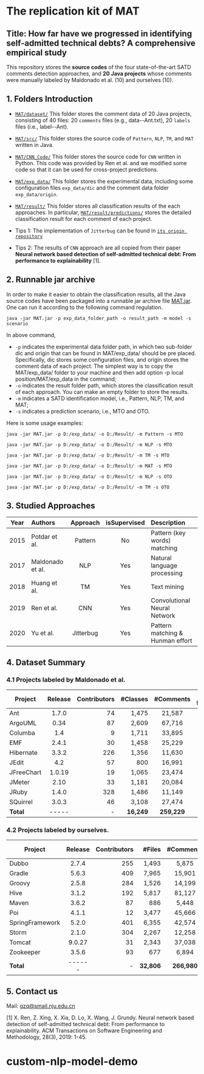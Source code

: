 # The replication kit of MAT


## Title: How far have we progressed in identifying self-admitted technical debts? A comprehensive empirical study

This repository stores the **source codes** of the four state-of-the-art SATD comments detection approaches, and **20 Java projects** whose comments were manually labeled by Maldonado et al. (10) and ourselves (10).

## 1. Folders Introduction

- [`MAT/dataset/`](https://github.com/Naplues/MAT/tree/master/dataset) This folder stores the comment data of 20 Java projects, consisting of 40 files: 20 `comments` files (e.g., data--Ant.txt), 20 `labels` files (i.e., label--Ant).

- [`MAT/src/`](https://github.com/Naplues/MAT/tree/master/src) This folder stores the source code of `Pattern`, `NLP`, `TM`, and `MAT` written in Java.

- [`MAT/CNN_Code/`](https://github.com/Naplues/MAT/tree/master/CNN_Code) This folder stores the source code for `CNN` written in Python. This code was provided by Ren et al. and we modified some code so that it can be used for cross-project predictions.

- [`MAT/exp_data/`](https://github.com/Naplues/MAT/tree/master/exp_data) This folder stores the experimental data, including some configuration files `exp_data/dic` and the comment data folder `exp_data/origin`.

- [`MAT/result/`](https://github.com/Naplues/MAT/tree/master/result) This folder stores all classification results of the each approaches. In particular, [`MAT/result/predictions/`](https://github.com/Naplues/MAT/tree/master/result/predictions) stores the detailed classification result for each comment of each project.

- Tips 1: The implementation of `Jitterbug` can be found in [`its origin repository`](https://github.com/ai-se/Jitterbug)
- Tips 2: The results of `CNN` approach are all copied from their paper **Neural network based detection of self-admitted technical debt: From performance to explainability** [1].

## 2. Runnable jar archive

In order to make it easier to obtain the classification results, all the Java source codes have been packaged into a runnable jar archive file [MAT.jar](https://github.com/Naplues/MAT/blob/master/MAT.jar). One can run it according to the following command regulation.

`java -jar MAT.jar -p exp_data_folder_path -o result_path -m model -s scenario`

In above command,
-	`-p` indicates the experimental data folder path, in which two sub-folder dic and origin that can be found in MAT/exp_data/ should be pre placed. Specifically, dic stores some configuration files, and origin stores the comment data of each project. The simplest way is to copy the MAT/exp_data/ folder to your machine and then add option -p local position/MAT/exp_data in the command;
-	`-o` indicates the result folder path, which stores the classification result of each approach. You can make an empty folder to store the results.
-	`-m` indicates a SATD identification model, i.e., Pattern, NLP, TM, and MAT;
-	`-s` indicates a prediction scenario, i.e., MTO and OTO.

Here is some usage examples:

`java -jar MAT.jar -p D:/exp_data/ -o D:/Result/ -m Pattern -s MTO`

`java -jar MAT.jar -p D:/exp_data/ -o D:/Result/ -m NLP -s MTO`

`java -jar MAT.jar -p D:/exp_data/ -o D:/Result/ -m TM -s MTO`

`java -jar MAT.jar -p D:/exp_data/ -o D:/Result/ -m MAT -s MTO`

`java -jar MAT.jar -p D:/exp_data/ -o D:/Result/ -m NLP -s OTO`

`java -jar MAT.jar -p D:/exp_data/ -o D:/Result/ -m TM -s OTO`


## 3. Studied Approaches

Year | Authors          | Approach | isSupervised | Description
---- | :------          | :------: | :----------: | :-------------
2015 | Potdar et al.    | Pattern  |      No      | Pattern (key words) matching
2017 | Maldonado et al. | NLP      |     Yes      | Natural language processing
2018 | Huang et al.     | TM       |     Yes      | Text mining
2019 | Ren et al.       | CNN      |     Yes      | Convolutional Neural Network
2020 | Yu et al.        | Jitterbug|     Yes      | Pattern matching & Hunman effort


## 4. Dataset Summary

### 4.1 Projects labeled by Maldonado et al.
Project    | Release | Contributors | #Classes | #Comments | #After flitering | SATD | % of SATD
-------    | :-----: | -----------: | -----: | :-------: | :--------------: | ---: | --------:
Ant        | 1.7.0   |     74       |  1,475 |   21,587  |       3,052      | 102  |   0.47%
ArgoUML    | 0.34    |     87       |  2,609 |  67,716   |       5,426      | 969  |   1.43%
Columba    | 1.4     |      9       |  1,711 |  33,895   |       4,090      | 128  |   0.38%
EMF        | 2.4.1   |     30       |  1,458 |  25,229   |       2,585      |  74  |   0.29%
Hibernate  | 3.3.2   |    226       |  1,356 |  11,630   |       2,492      | 377  |   3.24%
JEdit      | 4.2     |     57       |    800 |  16,991   |       4,644      | 195  |   1.15%
JFreeChart | 1.0.19  |     19       |  1,065 |  23,474   |       2,494      | 101  |   0.43%
JMeter     | 2.10    |     33       |  1,181 |  20,084   |       4,148      | 282  |   1.40%
JRuby      | 1.4.0   |    328       |  1,486 |  11,149   |       3,652      | 383  |   3.44%
SQuirrel   | 3.0.3   |     46       |  3,108 |  27,474   |       4,473      | 201  |   0.73%
**Total** | -----   |    -     | **16,249** | **259,229** | **37,056** | **2,812** | **1.08%**

### 4.2 Projects labeled by ourselves.
Project         | Release | Contributors | #Files | #Comments | #After flitering |  SATD | % of SATD
-------         | :-----: | -----------: | -----: | :-------: | :--------------: |  ---: | --------:
Dubbo           | 2.7.4   |    255       |  1,493 |     5,875 |       1,649      |    85 |  1.45%
Gradle          | 5.6.3   |    409       |  7,965 |    15,901 |       3,324      |   321 |  2.02%
Groovy          | 2.5.8   |    284       |  1,526 |    14,199 |       4,435      |   249 |  1.75%
Hive            | 3.1.2   |    192       |  5,817 |    81,127 |      29,340      | 1,046 |  1.29%
Maven           | 3.6.2   |     87       |    886 |     5,448 |       1,219      |   136 |  2.50%
Poi             | 4.1.1   |     12       |  3,477 |    45,666 |      15,033      |   618 |  1.35%
SpringFramework | 5.2.0   |    401       |  6,355 |    42,574 |       7,712      |    98 |  0.23%
Storm           | 2.1.0   |    304       |  2,267 |    12,258 |       3,639      |    92 |  0.75%
Tomcat          | 9.0.27  |     31       |  2,343 |    37,038 |      12,218      |   287 |  0.77%
Zookeeper       | 3.5.6   |     93       |    677 |     6,894 |       2,691      |    63 |  0.91%
**Total**        | ------  |     -    | **32,806** | **266,980** | **81,260** | **2,995** | **1.12%**

## 5. Contact us

Mail: gzq@smail.nju.edu.cn

[1] X. Ren, Z. Xing, X. Xia, D. Lo, X. Wang, J. Grundy. Neural network based detection of self-admitted technical debt: From performance to explainability. ACM Transactions on Software Engineering and Methodology, 28(3), 2019: 1-45.
# custom-nlp-model-demo
